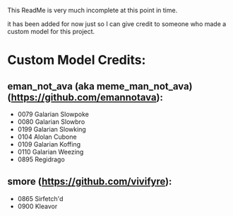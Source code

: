 This ReadMe is very much incomplete at this point in time.

it has been added for now just so I can give credit to someone who made a custom model for this project.

# Custom Model Credits:
## eman_not_ava (aka meme_man_not_ava) (https://github.com/emannotava):
 - 0079 Galarian Slowpoke
 - 0080 Galarian Slowbro
 - 0199 Galarian Slowking
 - 0104 Alolan Cubone
 - 0109 Galarian Koffing
 - 0110 Galarian Weezing
 - 0895 Regidrago
## smore (https://github.com/vivifyre):
 - 0865 Sirfetch'd
 - 0900 Kleavor

